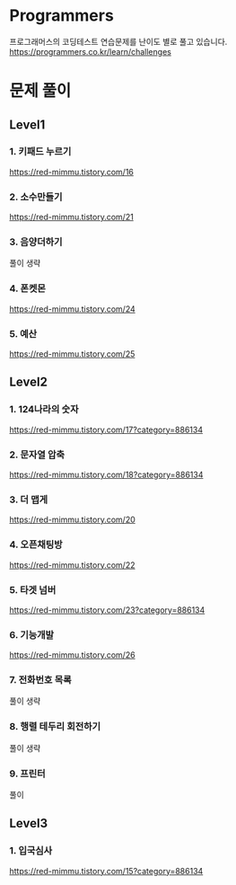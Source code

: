 # Programmers
프로그래머스의 코딩테스트 연습문제를 난이도 별로 풀고 있습니다.
https://programmers.co.kr/learn/challenges

# 문제 풀이 

## Level1
### 1. 키패드 누르기 
https://red-mimmu.tistory.com/16
### 2. 소수만들기
https://red-mimmu.tistory.com/21
### 3. 음양더하기
풀이 생략
### 4. 폰켓몬
https://red-mimmu.tistory.com/24
### 5. 예산
https://red-mimmu.tistory.com/25

## Level2
### 1. 124나라의 숫자 
https://red-mimmu.tistory.com/17?category=886134
### 2. 문자열 압축 
https://red-mimmu.tistory.com/18?category=886134
### 3. 더 맵게 
https://red-mimmu.tistory.com/20
### 4. 오픈채팅방
https://red-mimmu.tistory.com/22
### 5. 타겟 넘버
https://red-mimmu.tistory.com/23?category=886134
### 6. 기능개발
https://red-mimmu.tistory.com/26
### 7. 전화번호 목록
풀이 생략
### 8. 행렬 테두리 회전하기
풀이 생략
### 9. 프린터
풀이 

## Level3
### 1. 입국심사 
https://red-mimmu.tistory.com/15?category=886134

